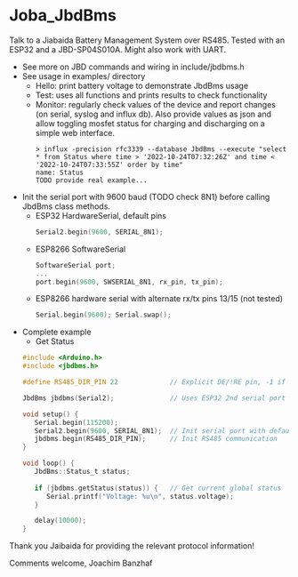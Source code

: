 # Joba_JbdBms

Talk to a Jiabaida Battery Management System over RS485. Tested with an ESP32 and a JBD-SP04S010A. Might also work with UART.

* See more on JBD commands and wiring in include/jbdbms.h
* See usage in examples/ directory
    * Hello: print battery voltage to demonstrate JbdBms usage
    * Test: uses all functions and prints results to check functionality
    * Monitor: regularly check values of the device and report changes (on serial, syslog and influx db). 
      Also provide values as json and allow toggling mosfet status for charging and discharging on a simple web interface. 
      ```
      > influx -precision rfc3339 --database JbdBms --execute "select * from Status where time > '2022-10-24T07:32:26Z' and time < '2022-10-24T07:33:55Z' order by time"
      name: Status
      TODO provide real example...
      ```
* Init the serial port with 9600 baud (TODO check 8N1) before calling JbdBms class methods.
    * ESP32 HardwareSerial, default pins
      ```c
      Serial2.begin(9600, SERIAL_8N1);
      ```
    * ESP8266 SoftwareSerial
      ```c
      SoftwareSerial port;
      ... 
      port.begin(9600, SWSERIAL_8N1, rx_pin, tx_pin);
      ```
    * ESP8266 hardware serial with alternate rx/tx pins 13/15 (not tested)
      ```c
      Serial.begin(9600); Serial.swap();
      ```
* Complete example
   * Get Status
   ```c
   #include <Arduino.h>
   #include <jbdbms.h>

   #define RS485_DIR_PIN 22             // Explicit DE/!RE pin, -1 if board does automatic direction

   JbdBms jbdbms(Serial2);              // Uses ESP32 2nd serial port to communicate with RS485 (or UART?) adapter

   void setup() {
      Serial.begin(115200);
      Serial2.begin(9600, SERIAL_8N1);  // Init serial port with default pins 16 and 17 for RX and TX
      jbdbms.begin(RS485_DIR_PIN);      // Init RS485 communication
   }

   void loop() {
      JbdBms::Status_t status;
      
      if (jbdbms.getStatus(status)) {   // Get current global status
         Serial.printf("Voltage: %u\n", status.voltage);
      }

      delay(10000);
   }
   ```

Thank you Jaibaida for providing the relevant protocol information!

Comments welcome,
Joachim Banzhaf
